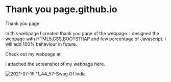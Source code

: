 # Thank you page.github.io
 Thank you page
 
 In this webpage I created thank you page of the webpage. I designed the webpage with HTML5,CSS,BOOTSTRAP and few percentage of Javascript. I will add 100% behaviour in future.

Check out my webpage at 

I attached the screenshot of my webpage here.

![2021-07-19 11_44_57-Swag Of India](https://user-images.githubusercontent.com/76697341/126148692-fdb31fd7-898d-4395-ab1a-33e29195c1b4.png)
